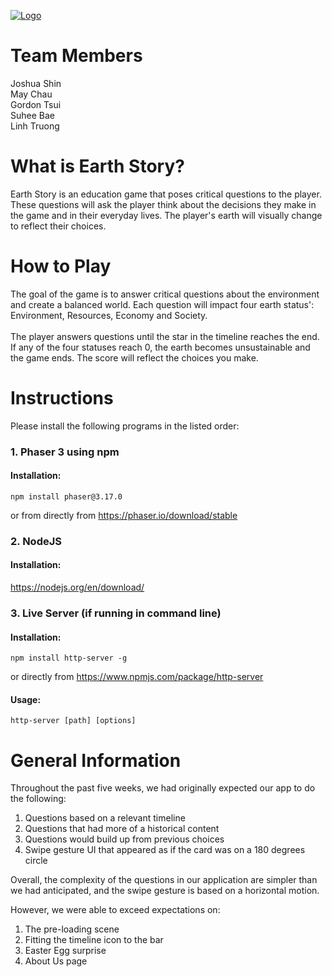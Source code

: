 [![Logo](assets/images/logo.png)](https://playearthstory.netlify.app/)

# Team Members
Joshua Shin  
May Chau  
Gordon Tsui  
Suhee Bae  
Linh Truong  


# What is Earth Story?
Earth Story is an education game that poses critical questions to the player. 
These questions will ask the player think about the decisions they make in the game and in their everyday lives.
The player's earth will visually change to reflect their choices.

# How to Play
The goal of the game is to answer critical questions about the environment and create a balanced world.
Each question will impact four earth status': Environment, Resources, Economy and Society. 
<br/><br/>
The player answers questions until the star in the timeline reaches the end.
If any of the four statuses reach 0, the earth becomes unsustainable and the game ends. 
The score will reflect the choices you make. 

# Instructions
Please install the following programs in the listed order:
### 1. Phaser 3 using npm  
  #### Installation:
    npm install phaser@3.17.0

or from directly from https://phaser.io/download/stable

### 2. NodeJS
  #### Installation:  

https://nodejs.org/en/download/

### 3. Live Server (if running in command line)  
  #### Installation:  
    npm install http-server -g  
   or directly from https://www.npmjs.com/package/http-server  
  #### Usage:  
    http-server [path] [options]

 
# General Information
Throughout the past five weeks, we had originally expected our app to do the following:
1. Questions based on a relevant timeline
2. Questions that had more of a historical content
3. Questions would build up from previous choices
4. Swipe gesture UI that appeared as if the card was on a 180 degrees circle

Overall, the complexity of the questions in our application are simpler than we had anticipated, and the swipe gesture is based on a horizontal motion.
 
However, we were able to exceed expectations on:
1. The pre-loading scene
2. Fitting the timeline icon to the bar
3. Easter Egg surprise
4. About Us page
